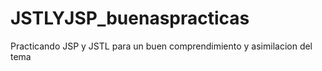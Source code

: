 # JSTLYJSP_buenaspracticas
Practicando JSP y JSTL para un buen comprendimiento y asimilacion del tema
